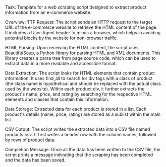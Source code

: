Task: Template for a web scraping script designed to extract product information from an e-commerce website.

Overview: TTP Request: The script sends an HTTP request to the target URL of the e-commerce website to retrieve the HTML content of the page. It includes a User-Agent header to mimic a browser, which helps in avoiding potential blocks by the website for non-browser traffic.

HTML Parsing: Upon receiving the HTML content, the script uses BeautifulSoup, a Python library for parsing HTML and XML documents. This library creates a parse tree from page source code, which can be used to extract data in a more readable and accessible format.

Data Extraction: The script looks for HTML elements that contain product information. It uses find_all to search for div tags with a class of product (the class name is hypothetical and should be replaced with the actual class used by the website). Within each product div, it further extracts the product's name, price, and rating by searching for the respective HTML elements and classes that contain this information.

Data Storage: Extracted data for each product is stored in a list. Each product's details (name, price, rating) are stored as a sublist within the main list.

CSV Output: The script writes the extracted data into a CSV file named products.csv. It first writes a header row with the column names, followed by rows of product data.

Completion Message: Once all the data has been written to the CSV file, the script prints a message indicating that the scraping has been completed and the data has been saved.
